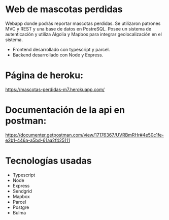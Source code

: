 # Web de mascotas perdidas

Webapp donde podrás reportar mascotas perdidas. Se utilizaron patrones MVC y REST y una base de datos en PostreSQL. Posee un sistema de autenticación y utiliza Algolia y Mapbox para integrar geolocalización en el sistema.

- Frontend desarrollado con typescript y parcel.
- Backend desarrollado con Node y Express.


# Página de heroku:
https://mascotas-perdidas-m7.herokuapp.com/

# Documentación de la api en postman:
https://documenter.getpostman.com/view/17176367/UVRBmRHr#4e50c1fe-e2b1-446a-a5bd-61aa2f425111

# Tecnologías usadas

- Typescript 
- Node 
- Express 
- Sendgrid 
- Mapbox
- Parcel
- Postgre 
- Bulma
